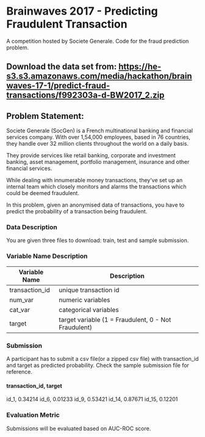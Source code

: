 # Brainwaves 2017 - Predicting Fraudulent Transaction
A competition hosted by Societe Generale. Code for the fraud prediction problem.

## Download the data set from: https://he-s3.s3.amazonaws.com/media/hackathon/brainwaves-17-1/predict-fraud-transactions/f992303a-d-BW2017_2.zip

## Problem Statement:
Societe Generale (SocGen) is a French multinational banking and financial services company. With over 1,54,000 employees, based in 76 countries, they handle over 32 million clients throughout the world on a daily basis.

They provide services like retail banking, corporate and investment banking, asset management, portfolio management, insurance and other financial services.

While dealing with innumerable money transactions, they’ve set up an internal team which closely monitors and alarms the transactions which could be deemed fraudulent.

In this problem, given an anonymised data of transactions, you have to predict the probability of a transaction being fraudulent.

### Data Description
You are given three files to download: train, test and sample submission.

### Variable Name	Description
Variable Name	| Description
--------------- | -------------
transaction_id  | unique transaction id
num_var         | numeric variables
cat_var         | categorical variables
target          | target variable (1 = Fraudulent, 0 - Not Fraudulent)



### Submission
A participant has to submit a csv file(or a zipped csv file) with transaction_id and target as predicted probability. Check the sample submission file for reference.

#### transaction_id, target
id_1, 0.34214
id_6, 0.01233
id_9, 0.53421
id_14, 0.87671
id_15, 0.12201


### Evaluation Metric
Submissions will be evaluated based on AUC-ROC score.


